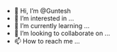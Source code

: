- 👋 Hi, I’m @Guntesh
- 👀 I’m interested in ...
- 🌱 I’m currently learning ...
- 💞️ I’m looking to collaborate on ...
- 📫 How to reach me ...

<!---
Guntesh/Guntesh is a ✨ special ✨ repository because its `README.md` (this file) appears on your GitHub profile.
You can click the Preview link to take a look at your changes.
--->

